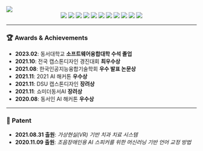 <img src="https://capsule-render.vercel.app/api?type=waving&color=auto&height=200&section=header&text=Hello!&fontSize=90" />

<div align="center">
  <img src="https://img.shields.io/badge/Java-007396?style=flat&logo=Java&logoColor=white" />
  <img src="https://img.shields.io/badge/React-61DAFB?style=flat&logo=React&logoColor=white" />
  <img src="https://img.shields.io/badge/Node.js-339933?style=flat&logo=Node.js&logoColor=white" />
  <img src="https://img.shields.io/badge/AWS-232F3E?style=flat&logo=Amazon%20AWS&logoColor=white" />
  <img src="https://img.shields.io/badge/Docker-2496ED?style=flat&logo=Docker&logoColor=white" />
  <img src="https://img.shields.io/badge/Kubernetes-326CE5?style=flat&logo=Kubernetes&logoColor=white" />
  <img src="https://img.shields.io/badge/Terraform-623CE4?style=flat&logo=Terraform&logoColor=white" />
  <img src="https://img.shields.io/badge/Ansible-EE0000?style=flat&logo=Ansible&logoColor=white" />
  <img src="https://img.shields.io/badge/MySQL-4479A1?style=flat&logo=MySQL&logoColor=white" />
  <img src="https://img.shields.io/badge/Firebase-FFCA28?style=flat&logo=Firebase&logoColor=white" />
  <img src="https://img.shields.io/badge/Git-F05032?style=flat&logo=Git&logoColor=white" />
</div>

---

### 🏆 Awards & Achievements

- **2023.02**: 동서대학교 **소프트웨어융합대학 수석 졸업**
- **2021.10**: 전국 캡스톤디자인 경진대회 **최우수상**
- **2021.08**: 한국인공지능융합기술학회 **우수 발표 논문상**
- **2021.11**: 2021 AI 해커톤 **우수상**
- **2021.11**: DSU 캡스톤디자인 **장려상**
- **2021.11**: 쇼미더동서AI **장려상**
- **2020.08**: 동서인 AI 해커톤 **우수상**

---

### 🧾 Patent

- **2021.08.31 출원**: *가상현실(VR) 기반 치과 치료 시스템*  
- **2020.11.09 출원**: *조음장애인용 AI 스피커를 위한 머신러닝 기반 언어 교정 방법*  
